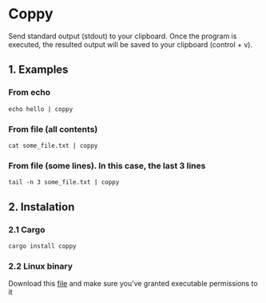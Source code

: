 # Coppy

Send standard output (stdout) to your clipboard. Once the program is executed, the resulted output will be saved to your clipboard (control + v).

## 1. Examples

### From echo

    echo hello | coppy

### From file (all contents)
    cat some_file.txt | coppy

### From file (some lines). In this case, the last 3 lines
 
    tail -n 3 some_file.txt | coppy


## 2. Instalation
### 2.1 Cargo

    cargo install coppy

### 2.2 Linux binary
Download this [file](https://github.com/costa86/coppy/blob/main/coppy) and make sure you've granted executable permissions to it
